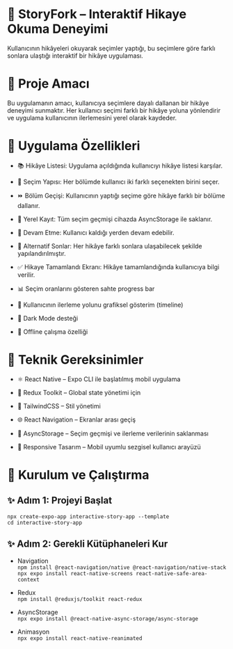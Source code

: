 # 📖 StoryFork – Interaktif Hikaye Okuma Deneyimi <br/>
Kullanıcının hikâyeleri okuyarak seçimler yaptığı, bu seçimlere göre farklı sonlara ulaştığı interaktif bir hikâye uygulaması.

# 🎯 Proje Amacı <br/>
Bu uygulamanın amacı, kullanıcıya seçimlere dayalı dallanan bir hikâye deneyimi sunmaktır. Her kullanıcı seçimi farklı bir hikâye yoluna yönlendirir ve uygulama kullanıcının ilerlemesini yerel olarak kaydeder.

# 🧠 Uygulama Özellikleri <br/>
- 📚 Hikâye Listesi: Uygulama açıldığında kullanıcıyı hikâye listesi karşılar.

- 🔀 Seçim Yapısı: Her bölümde kullanıcı iki farklı seçenekten birini seçer.

- ⏩ Bölüm Geçişi: Kullanıcının yaptığı seçime göre hikâye farklı bir bölüme dallanır.

- 💾 Yerel Kayıt: Tüm seçim geçmişi cihazda AsyncStorage ile saklanır.

- 📌 Devam Etme: Kullanıcı kaldığı yerden devam edebilir.

- 🏁 Alternatif Sonlar: Her hikâye farklı sonlara ulaşabilecek şekilde yapılandırılmıştır.

- ✅ Hikaye Tamamlandı Ekranı: Hikâye tamamlandığında kullanıcıya bilgi verilir.

- 📊 Seçim oranlarını gösteren sahte progress bar

- 🧭 Kullanıcının ilerleme yolunu grafiksel gösterim (timeline)

- 🌙 Dark Mode desteği

- 📡 Offline çalışma özelliği

# 🧱 Teknik Gereksinimler
- ⚛️ React Native – Expo CLI ile başlatılmış mobil uygulama

- 🧠 Redux Toolkit – Global state yönetimi için

- 🎨 TailwindCSS – Stil yönetimi

- 🌐 React Navigation – Ekranlar arası geçiş

- 💾 AsyncStorage – Seçim geçmişi ve ilerleme verilerinin saklanması

- 📱 Responsive Tasarım – Mobil uyumlu sezgisel kullanıcı arayüzü

# 📁 Kurulum ve Çalıştırma
## ✨ Adım 1: Projeyi Başlat <br/>
  `npx create-expo-app interactive-story-app --template` <br/>
  `cd interactive-story-app` <br/>
## ✨ Adım 2: Gerekli Kütüphaneleri Kur <br/>
- Navigation <br/>
`npm install @react-navigation/native @react-navigation/native-stack` <br/>
`npx expo install react-native-screens react-native-safe-area-context` <br/>

- Redux <br/>
`npm install @reduxjs/toolkit react-redux` <br/>

- AsyncStorage <br/>
`npx expo install @react-native-async-storage/async-storage` <br/>

- Animasyon <br/>
`npx expo install react-native-reanimated` <br/>


